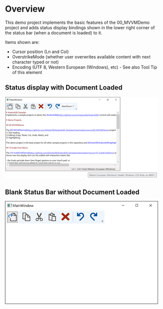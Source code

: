 
# Overview

This demo project implements the basic features of the 00_MVVMDemo project and adds status display bindings
shown in the lower right corner of the status bar (when a document is loaded)
to it.

Items shown are:
- Cursor position (Ln and Col)
- OverstrikeMode (whether user overwrites available content with next character typed or not)
- Encoding (UTF 8, Western European (Windows), etc) - See also Tool Tip of this element

## Status display with Document Loaded
![](screenshot1.png)

## Blank Status Bar without Document Loaded
![](screenshot.png)
